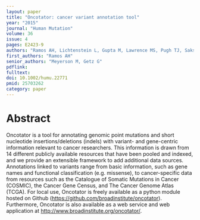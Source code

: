 ```yaml
---
layout: paper
title: "Oncotator: cancer variant annotation tool"
year: "2015"
journal: "Human Mutation"
volume: 36
issue: 4
pages: E2423-9
authors: "Ramos AH, Lichtenstein L, Gupta M, Lawrence MS, Pugh TJ, Saksena G, Meyerson M, Getz G"
first_authors: "Ramos AH"
senior_authors: "Meyerson M, Getz G"
pdflink:
fulltext:
doi: 10.1002/humu.22771
pmid: 25703262
category: paper
---
```


# Abstract

Oncotator is a tool for annotating genomic point mutations and short nucleotide insertions/deletions (indels) with variant- and gene-centric information relevant to cancer researchers. This information is drawn from 14 different publicly available resources that have been pooled and indexed, and we provide an extensible framework to add additional data sources. Annotations linked to variants range from basic information, such as gene names and functional classification (e.g. missense), to cancer-specific data from resources such as the Catalogue of Somatic Mutations in Cancer (COSMIC), the Cancer Gene Census, and The Cancer Genome Atlas (TCGA). For local use, Oncotator is freely available as a python module hosted on Github (https://github.com/broadinstitute/oncotator). Furthermore, Oncotator is also available as a web service and web application at http://www.broadinstitute.org/oncotator/.


